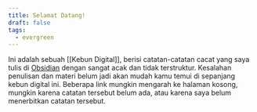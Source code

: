 ```yaml
---
title: Selamat Datang!
draft: false
tags:
  - evergreen
---
```



Ini adalah sebuah [[Kebun Digital]], berisi catatan-catatan cacat yang saya tulis di [Obsidian](https://obsidian.md/) dengan sangat acak dan tidak terstruktur. Kesalahan penulisan dan materi belum jadi akan mudah kamu temui di sepanjang kebun digital ini. Beberapa link mungkin mengarah ke halaman kosong, mungkin karena catatan tersebut belum ada, atau karena saya belum menerbitkan catatan tersebut.